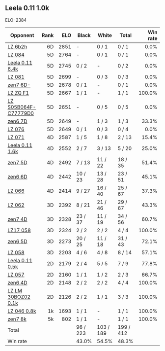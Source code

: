 ## Leela 0.11 1.0k ##

ELO: 2384

Opponent | Rank | ELO | Black | White | Total | Win rate
---------|-----:|----:|-------|-------|-------|-------:
[LZ 6b2h](LZ%206b2h.md) | 6D | 2851 | - | 0 / 1 | 0 / 1 | 0.0%
[LZ 084](LZ%20084.md) | 5D | 2764 | - | 0 / 1 | 0 / 1 | 0.0%
[Leela 0.11 6.4k](Leela%200.11%206.4k.md) | 5D | 2745 | 0 / 2 | - | 0 / 2 | 0.0%
[LZ 081](LZ%20081.md) | 5D | 2699 | - | 0 / 3 | 0 / 3 | 0.0%
[zen7 6D-](zen7%206D-.md) | 5D | 2678 | 0 / 1 | - | 0 / 1 | 0.0%
[LZ ZQ F1](LZ%20ZQ%20F1.md) | 5D | 2667 | 1 / 1 | - | 1 / 1 | 100.0%
[LZ S05B064F-C77779D0](LZ%20S05B064F-C77779D0.md) | 5D | 2651 | - | 0 / 5 | 0 / 5 | 0.0%
[zen6 7D](zen6%207D.md) | 5D | 2649 | - | 1 / 3 | 1 / 3 | 33.3%
[LZ 076](LZ%20076.md) | 5D | 2649 | 0 / 1 | 0 / 3 | 0 / 4 | 0.0%
[LZ 071](LZ%20071.md) | 4D | 2587 | 1 / 5 | 1 / 8 | 2 / 13 | 15.4%
[Leela 0.11 1.6k](Leela%200.11%201.6k.md) | 4D | 2552 | 2 / 7 | 3 / 13 | 5 / 20 | 25.0%
[zen7 5D](zen7%205D.md) | 4D | 2492 | 7 / 13 | 11 / 22 | 18 / 35 | 51.4%
[zen6 6D](zen6%206D.md) | 4D | 2442 | 10 / 23 | 13 / 28 | 23 / 51 | 45.1%
[LZ 066](LZ%20066.md) | 4D | 2414 | 9 / 27 | 16 / 40 | 25 / 67 | 37.3%
[LZ 062](LZ%20062.md) | 3D | 2392 | 8 / 21 | 21 / 46 | 29 / 67 | 43.3%
[zen7 4D](zen7%204D.md) | 3D | 2328 | 23 / 37 | 11 / 19 | 34 / 56 | 60.7%
[LZ17 058](LZ17%20058.md) | 3D | 2324 | 2 / 2 | 2 / 2 | 4 / 4 | 100.0%
[zen6 5D](zen6%205D.md) | 3D | 2273 | 20 / 25 | 11 / 18 | 31 / 43 | 72.1%
[LZ 058](LZ%20058.md) | 3D | 2203 | 4 / 6 | 4 / 8 | 8 / 14 | 57.1%
[Leela 0.11 0.5k](Leela%200.11%200.5k.md) | 2D | 2179 | 2 / 4 | 5 / 5 | 7 / 9 | 77.8%
[LZ 057](LZ%20057.md) | 2D | 2160 | 1 / 1 | 1 / 2 | 2 / 3 | 66.7%
[zen6 4D](zen6%204D.md) | 2D | 2148 | 2 / 2 | 2 / 2 | 4 / 4 | 100.0%
[LZ LM 30BOZ02 0.1k](LZ%20LM%2030BOZ02%200.1k.md) | 2D | 2126 | 2 / 2 | 1 / 1 | 3 / 3 | 100.0%
[LZ 046 0.8k](LZ%20046%200.8k.md) | 1k | 1693 | 1 / 1 | - | 1 / 1 | 100.0%
[zen7 8k](zen7%208k.md) | 5k | 802 | 1 / 1 | - | 1 / 1 | 100.0%
Total | | | 96 / 223 | 103 / 189 | 199 / 412 | 
Win rate| | | 43.0% | 54.5% | 48.3% | 

